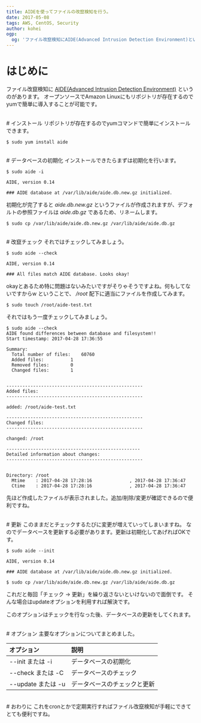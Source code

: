 ```yaml
---
title: AIDEを使ってファイルの改竄検知を行う。
date: 2017-05-08
tags: AWS, CentOS, Security
author: kohei
ogp:
  og: 'ファイル改竄検知にAIDE(Advanced Intrusion Detection Environment)というのがあります。'
---
```


# はじめに
ファイル改竄検知に [AIDE(Advanced Intrusion Detection Environment)](http://aide.sourceforge.net/) というのがあります。
オープンソースでAmazon Linuxにもリポジトリが存在するのでyumで簡単に導入することが可能です。


<br>
# インストール
リポジトリが存在するのでyumコマンドで簡単にインストールできます。

```bash:インストール
$ sudo yum install aide
```


<br>
# データベースの初期化
インストールできたらまずは初期化を行います。

```bash:初期化
$ sudo aide -i

AIDE, version 0.14

### AIDE database at /var/lib/aide/aide.db.new.gz initialized.
```

初期化が完了すると _aide.db.new.gz_ というファイルが作成されますが、デフォルトの参照ファイルは _aide.db.gz_ であるため、リネームします。

```bash:データベース配置
$ sudo cp /var/lib/aide/aide.db.new.gz /var/lib/aide/aide.db.gz
```


<br>
# 改竄チェック
それではチェックしてみましょう。

```bash:改竄チェック
$ sudo aide --check

AIDE, version 0.14

### All files match AIDE database. Looks okay!
```

okayとあるため特に問題はないみたいですがそりゃそうですよね。何もしてないですからw
ということで、 _/root_ 配下に適当にファイルを作成してみます。

```bash:ファイル配置
$ sudo touch /root/aide-test.txt
```

それではもう一度チェックしてみましょう。

```bash:改竄チェック
$ sudo aide --check
AIDE found differences between database and filesystem!!
Start timestamp: 2017-04-28 17:36:55

Summary:
  Total number of files:	60760
  Added files:			1
  Removed files:		0
  Changed files:		1


---------------------------------------------------
Added files:
---------------------------------------------------

added: /root/aide-test.txt

---------------------------------------------------
Changed files:
---------------------------------------------------

changed: /root

--------------------------------------------------
Detailed information about changes:
---------------------------------------------------


Directory: /root
  Mtime    : 2017-04-28 17:28:16              , 2017-04-28 17:36:47
  Ctime    : 2017-04-28 17:28:16              , 2017-04-28 17:36:47
```

先ほど作成したファイルが表示されました。追加/削除/変更が確認できるので便利ですね。


<br>
# 更新
このままだとチェックするたびに変更が増えていってしまいますね。
なのでデータベースを更新する必要があります。更新は初期化してあげればOKです。

```bash:データベース更新
$ sudo aide --init

AIDE, version 0.14

### AIDE database at /var/lib/aide/aide.db.new.gz initialized.
```

```bash:データベース更新
$ sudo cp /var/lib/aide/aide.db.new.gz /var/lib/aide/aide.db.gz
```

これだと毎回「チェック → 更新」を繰り返さないといけないので面倒です。
そんな場合はupdateオプションを利用すれば解決です。


このオプションはチェックを行なった後、データベースの更新をしてくれます。


<br>
# オプション
主要なオプションについてまとめました。

|オプション           |説明                 |
|:-----------------|:--------------------|
|--init または -i   |データベースの初期化      |
|--check または -C  |データベースのチェック      |
|--update または -u |データベースのチェックと更新 |


<br>
# おわりに
これをcronとかで定期実行すればファイル改竄検知が手軽にできてとても便利ですね。

